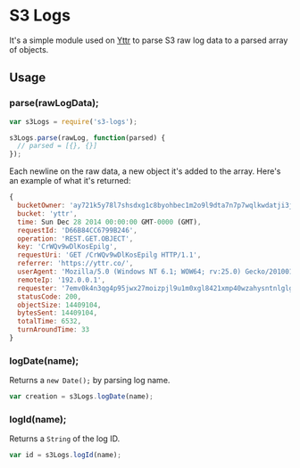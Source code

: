 
# S3 Logs
It's a simple module used on [Yttr](https://yttr.co/) to parse S3 raw log data to a parsed array of objects.

## Usage
### parse(rawLogData);
```javascript
var s3Logs = require('s3-logs');

s3Logs.parse(rawLog, function(parsed) {
  // parsed = [{}, {}]
});
```
Each newline on the raw data, a new object it's added to the array. Here's an example of what it's returned:

```javascript
{
  bucketOwner: 'ay721k5y78l7shsdxg1c8byohbec1m2o9l9dta7n7p7wqlkwdatji3jd6nuf2zo0',
  bucket: 'yttr',
  time: Sun Dec 28 2014 00:00:00 GMT-0000 (GMT),
  requestId: 'D66B84CC6799B246',
  operation: 'REST.GET.OBJECT',
  key: 'CrWQv9wDlKosEpilg',
  requestUri: 'GET /CrWQv9wDlKosEpilg HTTP/1.1',
  referrer: 'https://yttr.co/',
  userAgent: 'Mozilla/5.0 (Windows NT 6.1; WOW64; rv:25.0) Gecko/20100101 Firefox/25.0',
  remoteIp: '192.0.0.1',
  requester: '7emv0k4n3qg4p95jwx27moizpjl9u1m0xgl8421xmp40wzahysntnlglgqsnbd12',
  statusCode: 200,
  objectSize: 14409104,
  bytesSent: 14409104,
  totalTime: 6532,
  turnAroundTime: 33
}
```

### logDate(name);
Returns a ``new Date();`` by parsing log name.

```javascript
var creation = s3Logs.logDate(name);
```

### logId(name);
Returns a ``String`` of the log ID.

```javascript
var id = s3Logs.logId(name);
```
